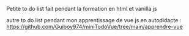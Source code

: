 Petite to do list fait pendant la formation en html et vanilla js 

autre to do list pendant mon apprentissage de vue js en autodidacte : https://github.com/Guiboy974/miniTodoVue/tree/main/apprendre-vue
